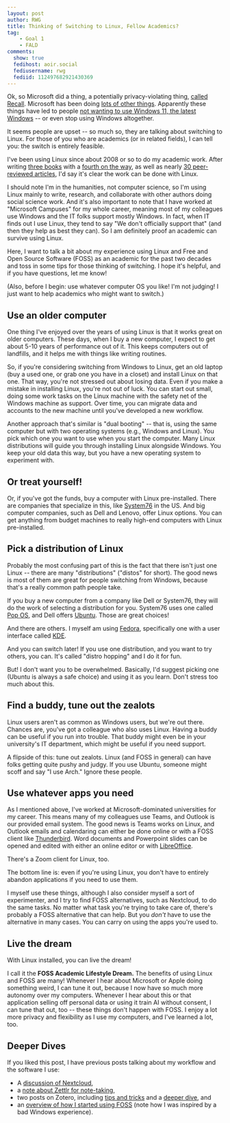 ```yaml
---
layout: post
author: RWG
title: Thinking of Switching to Linux, Fellow Academics?
tag:
    - Goal 1
    - FALD
comments: 
  show: true
  fedihost: aoir.social
  fediusername: rwg
  fediid: 112497682921430369
---
```

Ok, so Microsoft did a thing, a potentially privacy-violating thing, [called Recall](https://mashable.com/article/microsoft-recall-ai-feature-uk-investigation). Microsoft has been doing [lots of other things](https://www.theverge.com/2024/4/24/24138949/microsoft-windows-11-start-menu-ads-recommendations-setting-disable). Apparently these things have led to people [not wanting to use Windows 11, the latest Windows](https://www.pcmag.com/news/10-reasons-not-to-upgrade-to-windows-11) -- or even stop using Windows altogether.

It seems people are upset -- so much so, they are talking about switching to Linux. For those of you who are academics (or in related fields), I can tell you: the switch is entirely feasible.

I've been using Linux since about 2008 or so to do my academic work. After writing [three books](https://search.worldcat.org/search?q=robert+w+gehl&author=Gehl+Robert+W&itemType=book&itemSubType=book-printbook%2Cbook-digital%2Cbook-thsis) with a [fourth on the way](2024/02/11/Move-Slowy-Preview.html), as well as nearly [30 peer-reviewed articles](https://www.robertwgehl.org/publications.php?styleSheetSelection=mobile), I'd say it's clear the work can be done with Linux.

I should note I'm in the humanities, not computer science, so I'm using Linux mainly to write, research, and collaborate with other authors doing social science work. And it's also important to note that I have worked at "Microsoft Campuses" for my whole career, meaning most of my colleagues use Windows and the IT folks support mostly Windows. In fact, when IT finds out I use Linux, they tend to say "We don't officially support that" (and then they help as best they can). So I am definitely proof an academic can survive using Linux.

Here, I want to talk a bit about my experience using Linux and Free and Open Source Software (FOSS) as an academic for the past two decades and toss in some tips for those thinking of switching. I hope it's helpful, and if you have questions, let me know!

(Also, before I begin: use whatever computer OS you like! I'm not judging! I just want to help academics who might want to switch.)
<!-- more -->
## Use an older computer
One thing I've enjoyed over the years of using Linux is that it works great on older computers. These days, when I buy a new computer, I expect to get about 5-10 years of performance out of it. This keeps computers out of landfills, and it helps me with things like writing routines.

So, if you're considering switching from Windows to Linux, get an old laptop (buy a used one, or grab one you have in a closet) and install Linux on that one. That way, you're not stressed out about losing data. Even if you make a mistake in installing Linux, you're not out of luck. You can start out small, doing some work tasks on the Linux machine with the safety net of the Windows machine as support. Over time, you can migrate data and accounts to the new machine until you've developed a new workflow.

Another approach that's similar is "dual booting" -- that is, using the same computer but with two operating systems (e.g., Windows and Linux). You pick which one you want to use when you start the computer. Many Linux distributions will guide you through installing Linux alongside Windows. You keep your old data this way, but you have a new operating system to experiment with.

## Or treat yourself!
Or, if you've got the funds, buy a computer with Linux pre-installed. There are companies that specialize in this, like [System76](https://system76.com/) in the US. And big computer companies, such as Dell and Lenovo, offer Linux options. You can get anything from budget machines to really high-end computers with Linux pre-installed.

## Pick a distribution of Linux
Probably the most confusing part of this is the fact that there isn't just one Linux -- there are many "distributions" ("distos" for short). The good news is most of them are great for people switching from Windows, because that's a really common path people take.

If you buy a new computer from a company like Dell or System76, they will do the work of selecting a distribution for you. System76 uses one called [Pop OS](https://pop.system76.com/), and Dell offers [Ubuntu](https://ubuntu.com/desktop). Those are great choices!

And there are others. I myself am using [Fedora](https://fedoraproject.org/), specifically one with a user interface called [KDE](https://kde.org/).

And you can switch later! If you use one distribution, and you want to try others, you can. It's called "distro hopping" and I do it for fun.

But! I don't want you to be overwhelmed. Basically, I'd suggest picking one (Ubuntu is always a safe choice) and using it as you learn. Don't stress too much about this.

## Find a buddy, tune out the zealots
Linux users aren't as common as Windows users, but we're out there. Chances are, you've got a colleague who also uses Linux. Having a buddy can be useful if you run into trouble. That buddy might even be in your university's IT department, which might be useful if you need support.

A flipside of this: tune out zealots. Linux (and FOSS in general) can have folks getting quite pushy and judgy. If you use Ubuntu, someone might scoff and say "I use Arch." Ignore these people.

## Use whatever apps you need
As I mentioned above, I've worked at Microsoft-dominated universities for my career. This means many of my colleagues use Teams, and Outlook is our provided email system. The good news is Teams works on Linux, and Outlook emails and calendaring can either be done online or with a FOSS client like [Thunderbird](https://www.thunderbird.net/en-US/). Word documents and Powerpoint slides can be opened and edited with either an online editor or with [LibreOffice](https://www.libreoffice.org/).

There's a Zoom client for Linux, too.

The bottom line is: even if you're using Linux, you don't have to entirely abandon applications if you need to use them.

I myself use these things, although I also consider myself a sort of experimenter, and I try to find FOSS alternatives, such as Nextcloud, to do the same tasks. No matter what task you're trying to take care of, there's probably a FOSS alternative that can help. But you _don't_ have to use the alternative in many cases. You can carry on using the apps you're used to.

## Live the dream
With Linux installed, you can live the dream!

I call it the **FOSS Academic Lifestyle Dream.** The benefits of using Linux and FOSS are many! Whenever I hear about Microsoft or Apple doing something weird, I can tune it out, because I now have so much more autonomy over my computers. Whenever I hear about this or that application selling off personal data or using it train AI without consent, I can tune that out, too -- these things don't happen with FOSS. I enjoy a lot more privacy and flexibility as I use my computers, and I've learned a lot, too.

## Deeper Dives
If you liked this post, I have previous posts talking about my workflow and the software I use:
* A [discussion of Nextcloud](/2021/05/14/FALDupdate.html),
* a [note about Zettlr for note-taking](/2022/02/03/Zettlr.html),
* two posts on Zotero, including [tips and tricks](/2020/12/01/Zotero-Tips-and-Tricks.html) and a [deeper dive](2022/10/05/deepdivezotero.html), and
* an [overview of how I started using FOSS](/2020/12/15/FOSS-Journey.html) (note how I was inspired by a bad Windows experience).
